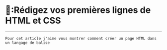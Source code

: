 # 🔖:Rédigez vos premières lignes de HTML et CSS
---------------------------------------------


```
Pour cet article j'aime vous montrer comment créer un page HTML dans un langage de balise  
```
